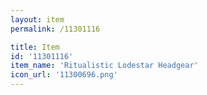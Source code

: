 ```yaml
---
layout: item
permalink: /11301116

title: Item
id: '11301116'
item_name: 'Ritualistic Lodestar Headgear'
icon_url: '11300696.png'
---
```

